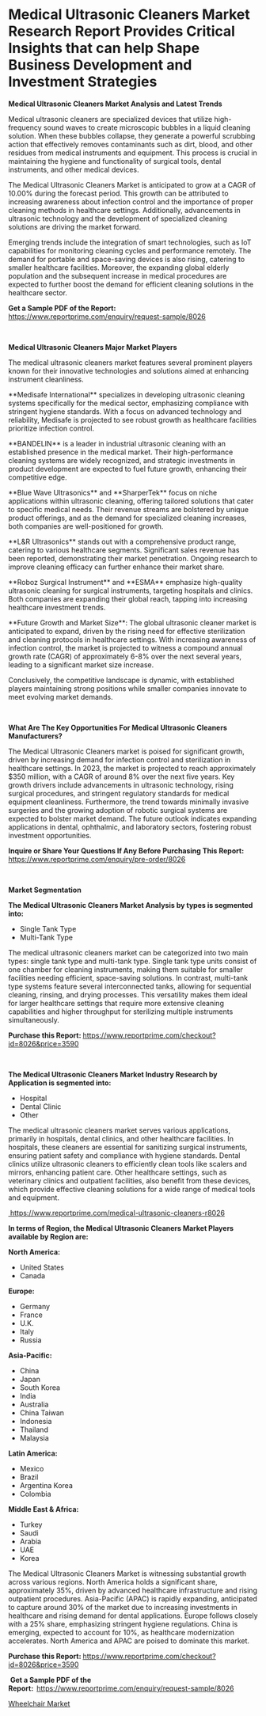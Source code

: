 <p><h1>Medical Ultrasonic Cleaners Market Research Report Provides Critical Insights that can help Shape Business Development and Investment Strategies</h1></p><p><strong>Medical Ultrasonic Cleaners Market Analysis and Latest Trends</strong></p>
<p><p>Medical ultrasonic cleaners are specialized devices that utilize high-frequency sound waves to create microscopic bubbles in a liquid cleaning solution. When these bubbles collapse, they generate a powerful scrubbing action that effectively removes contaminants such as dirt, blood, and other residues from medical instruments and equipment. This process is crucial in maintaining the hygiene and functionality of surgical tools, dental instruments, and other medical devices.</p><p>The Medical Ultrasonic Cleaners Market is anticipated to grow at a CAGR of 10.00% during the forecast period. This growth can be attributed to increasing awareness about infection control and the importance of proper cleaning methods in healthcare settings. Additionally, advancements in ultrasonic technology and the development of specialized cleaning solutions are driving the market forward. </p><p>Emerging trends include the integration of smart technologies, such as IoT capabilities for monitoring cleaning cycles and performance remotely. The demand for portable and space-saving devices is also rising, catering to smaller healthcare facilities. Moreover, the expanding global elderly population and the subsequent increase in medical procedures are expected to further boost the demand for efficient cleaning solutions in the healthcare sector.</p></p>
<p><strong>Get a Sample PDF of the Report:&nbsp;</strong> <a href="https://www.reportprime.com/enquiry/request-sample/8026?utm_campaign=3080&utm_medium=2&utm_source=Github&utm_content=ia&utm_term=19032025&utm_id=medical-ultrasonic-cleaners">https://www.reportprime.com/enquiry/request-sample/8026</a></p>
<p>&nbsp;</p>
<p><strong>Medical Ultrasonic Cleaners Major Market Players</strong></p>
<p><p>The medical ultrasonic cleaners market features several prominent players known for their innovative technologies and solutions aimed at enhancing instrument cleanliness.</p><p>**Medisafe International** specializes in developing ultrasonic cleaning systems specifically for the medical sector, emphasizing compliance with stringent hygiene standards. With a focus on advanced technology and reliability, Medisafe is projected to see robust growth as healthcare facilities prioritize infection control.</p><p>**BANDELIN** is a leader in industrial ultrasonic cleaning with an established presence in the medical market. Their high-performance cleaning systems are widely recognized, and strategic investments in product development are expected to fuel future growth, enhancing their competitive edge.</p><p>**Blue Wave Ultrasonics** and **SharperTek** focus on niche applications within ultrasonic cleaning, offering tailored solutions that cater to specific medical needs. Their revenue streams are bolstered by unique product offerings, and as the demand for specialized cleaning increases, both companies are well-positioned for growth.</p><p>**L&R Ultrasonics** stands out with a comprehensive product range, catering to various healthcare segments. Significant sales revenue has been reported, demonstrating their market penetration. Ongoing research to improve cleaning efficacy can further enhance their market share.</p><p>**Roboz Surgical Instrument** and **ESMA** emphasize high-quality ultrasonic cleaning for surgical instruments, targeting hospitals and clinics. Both companies are expanding their global reach, tapping into increasing healthcare investment trends.</p><p>**Future Growth and Market Size**: The global ultrasonic cleaner market is anticipated to expand, driven by the rising need for effective sterilization and cleaning protocols in healthcare settings. With increasing awareness of infection control, the market is projected to witness a compound annual growth rate (CAGR) of approximately 6-8% over the next several years, leading to a significant market size increase.</p><p>Conclusively, the competitive landscape is dynamic, with established players maintaining strong positions while smaller companies innovate to meet evolving market demands.</p></p>
<p>&nbsp;</p>
<p><strong>What Are The Key Opportunities For Medical Ultrasonic Cleaners Manufacturers?</strong></p>
<p><p>The Medical Ultrasonic Cleaners market is poised for significant growth, driven by increasing demand for infection control and sterilization in healthcare settings. In 2023, the market is projected to reach approximately $350 million, with a CAGR of around 8% over the next five years. Key growth drivers include advancements in ultrasonic technology, rising surgical procedures, and stringent regulatory standards for medical equipment cleanliness. Furthermore, the trend towards minimally invasive surgeries and the growing adoption of robotic surgical systems are expected to bolster market demand. The future outlook indicates expanding applications in dental, ophthalmic, and laboratory sectors, fostering robust investment opportunities.</p></p>
<p><strong>Inquire or Share Your Questions If Any Before Purchasing This Report:</strong> <a href="https://www.reportprime.com/enquiry/pre-order/8026?utm_campaign=3080&utm_medium=2&utm_source=Github&utm_content=ia&utm_term=19032025&utm_id=medical-ultrasonic-cleaners">https://www.reportprime.com/enquiry/pre-order/8026</a></p>
<p>&nbsp;</p>
<p><strong>Market Segmentation</strong></p>
<p><strong>The Medical Ultrasonic Cleaners Market Analysis by types is segmented into:</strong></p>
<p><ul><li>Single Tank Type</li><li>Multi-Tank Type</li></ul></p>
<p><p>The medical ultrasonic cleaners market can be categorized into two main types: single tank type and multi-tank type. Single tank type units consist of one chamber for cleaning instruments, making them suitable for smaller facilities needing efficient, space-saving solutions. In contrast, multi-tank type systems feature several interconnected tanks, allowing for sequential cleaning, rinsing, and drying processes. This versatility makes them ideal for larger healthcare settings that require more extensive cleaning capabilities and higher throughput for sterilizing multiple instruments simultaneously.</p></p>
<p><strong>Purchase this Report:&nbsp;</strong><a href="https://www.reportprime.com/checkout?id=8026&price=3590&utm_campaign=3080&utm_medium=2&utm_source=Github&utm_content=ia&utm_term=19032025&utm_id=medical-ultrasonic-cleaners">https://www.reportprime.com/checkout?id=8026&price=3590</a></p>
<p>&nbsp;</p>
<p><strong>The Medical Ultrasonic Cleaners Market Industry Research by Application is segmented into:</strong></p>
<p><ul><li>Hospital</li><li>Dental Clinic</li><li>Other</li></ul></p>
<p><p>The medical ultrasonic cleaners market serves various applications, primarily in hospitals, dental clinics, and other healthcare facilities. In hospitals, these cleaners are essential for sanitizing surgical instruments, ensuring patient safety and compliance with hygiene standards. Dental clinics utilize ultrasonic cleaners to efficiently clean tools like scalers and mirrors, enhancing patient care. Other healthcare settings, such as veterinary clinics and outpatient facilities, also benefit from these devices, which provide effective cleaning solutions for a wide range of medical tools and equipment.</p></p>
<p><a href="https://www.reportprime.com/medical-ultrasonic-cleaners-r8026?utm_campaign=3080&utm_medium=2&utm_source=Github&utm_content=ia&utm_term=19032025&utm_id=medical-ultrasonic-cleaners">&nbsp;https://www.reportprime.com/medical-ultrasonic-cleaners-r8026</a></p>
<p><strong>In terms of Region, the Medical Ultrasonic Cleaners Market Players available by Region are:</strong></p>
<p>
    <p> <strong> North America: </strong>
        <ul>
            <li>United States</li>
            <li>Canada</li>
        </ul>
        </p> 
    <p> <strong> Europe: </strong>
        <ul>
            <li>Germany</li>
            <li>France</li>
            <li>U.K.</li>
            <li>Italy</li>
            <li>Russia</li>
        </ul>
        </p> 
    <p> <strong> Asia-Pacific: </strong>
        <ul>
            <li>China</li>
            <li>Japan</li>
            <li>South Korea</li>
            <li>India</li>
            <li>Australia</li>
            <li>China Taiwan</li>
            <li>Indonesia</li>
            <li>Thailand</li>
            <li>Malaysia</li>
        </ul>
        </p> 
    <p> <strong> Latin America: </strong>
        <ul>
            <li>Mexico</li>
            <li>Brazil</li>
            <li>Argentina Korea</li>
            <li>Colombia</li>
        </ul>
        </p> 
    <p> <strong> Middle East & Africa: </strong>
        <ul>
            <li>Turkey</li>
            <li>Saudi</li>
            <li>Arabia</li>
            <li>UAE</li>
            <li>Korea</li>
        </ul>
    </p>
    </p>
<p><p>The Medical Ultrasonic Cleaners Market is witnessing substantial growth across various regions. North America holds a significant share, approximately 35%, driven by advanced healthcare infrastructure and rising outpatient procedures. Asia-Pacific (APAC) is rapidly expanding, anticipated to capture around 30% of the market due to increasing investments in healthcare and rising demand for dental applications. Europe follows closely with a 25% share, emphasizing stringent hygiene regulations. China is emerging, expected to account for 10%, as healthcare modernization accelerates. North America and APAC are poised to dominate this market.</p></p>
<p><strong>Purchase this Report: </strong><a href="https://www.reportprime.com/checkout?id=8026&price=3590&utm_campaign=3080&utm_medium=2&utm_source=Github&utm_content=ia&utm_term=19032025&utm_id=medical-ultrasonic-cleaners">https://www.reportprime.com/checkout?id=8026&price=3590</a></p>
<p>&nbsp;<strong>Get a Sample PDF of the Report:&nbsp;&nbsp;</strong><a href="https://www.reportprime.com/enquiry/request-sample/8026?utm_campaign=3080&utm_medium=2&utm_source=Github&utm_content=ia&utm_term=19032025&utm_id=medical-ultrasonic-cleaners">https://www.reportprime.com/enquiry/request-sample/8026</a></p>
<p><strong></strong></p>
<p><p><a href="https://github.com/abidomamen/Market-Research-Report-List-1/blob/main/wheelchair-market.md?utm_campaign=3080&utm_medium=2&utm_source=Github&utm_content=ia&utm_term=19032025&utm_id=medical-ultrasonic-cleaners">Wheelchair Market</a></p></p>